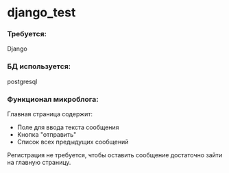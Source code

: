 # django_test

### Требуется:
Django

### БД используется:
postgresql

### Функционал микроблога:
Главная страница содержит:
 - Поле для ввода текста сообщения
 - Кнопка "отправить"
 - Список всех предыдущих сообщений
 
Регистрация не требуется, чтобы оставить сообщение достаточно зайти на главную страницу.
